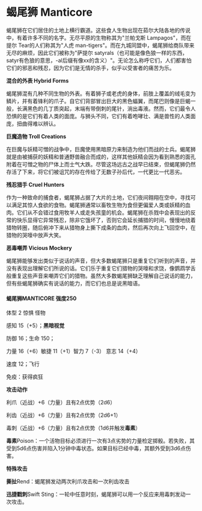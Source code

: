 # 蝎尾狮 Manticore

蝎尾狮在它们居住的土地上横行霸道。这些食人生物出现在茹尔大陆各地的传说中，有着许多不同的名字。无尽平原的生物称其为"兰帕戈斯
Lampagos"，而在提尔 Tear的人们称其为"人虎
man-tigers"。而在九城同盟中，蝎尾狮给商队带来无尽的麻烦，因此它们被称为"萨提尔
satyrals（也可能是像色狼一样的东西，satyr有色狼的意思，-al后缀有像xx的含义）"。无论怎么称呼它们，人们都害怕它们的邪恶和残忍，因为它们是无情的杀手，似乎以受害者的痛苦为乐。

**混合的外表 Hybrid Forms**

蝎尾狮混有几种不同生物的外表。有着狮子或老虎的身体，前肢上覆盖的绒毛变为鳞片，并有着锋利的爪子。自它们背部冒出巨大的黑色蝠翼，而尾巴则像是巨蝎一般，长满黑色的几丁质突起，末端有带倒刺的尾针，淌出毒液。然而，它们最令人恐惧的是它们有着人类的面庞。与狮头不同，它们有着咆哮壮、满是兽性的人类面庞，扭曲得难以辨认。

**巨魔造物 Troll Creations**

在巨魔与妖精可憎的战争中，巨魔使用黑暗原力来制造为他们而战的士兵。蝎尾狮就是由被捕获的妖精和普通野兽融合而成的，这样其他妖精会因为看到熟悉的面孔附着在可憎之物的尸体上而士气大跌。尽管这场远古之战早已结束，但蝎尾狮仍然存活了下来，将它们被诅咒的存在传给了无数子孙后代，一代更比一代恶劣。

**残忍猎手 Cruel Hunters**

作为一种致命的捕食者，蝎尾狮占据了大片的土地，它们夜间翱翔在空中，寻找可以满足其惊人食欲的食物。蝎尾狮通常以畜牧生物为食但更偏爱人类或妖精的血肉。它们从不会错过食用牧羊人或走失孩童的机会。蝎尾狮在杀戮中会表现出的反常的快乐显得它异常残忍，除非它饿坏了，否则它会延长捕猎的时间，慢慢地绕着猎物转圈，随后俯冲下来从猎物身上撕下成条的血肉，然后再次向上飞回空中，在猎物的哭嚎中放声大笑。

**恶毒嘲弄 Vicious Mockery**

蝎尾狮能够发出类似于说话的声音，但大多数蝎尾狮只是重复它们听到的声音，并没有表现出理解它们所说的话。它们乐于重复它们猎物的哭嚎和求饶，像鹦鹉学舌般重复这些声音来嘲弄它们的猎物。虽然大多数蝎尾狮缺乏理解自己说话的能力，但有些蝎尾狮确实有说话的能力，而它们也总是说黑暗语。

#### 蝎尾狮MANTICORE 强度250

体型 2 惊惧 怪物

感知 15（+5）；**黑暗视觉**

防御 16；生命 150；

力量 16（+6）敏捷 11（+1）智力 7（-3） 意志 14（+4）

速度 12；飞行

免疫：获得疯狂

**攻击动作**

利爪（近战）+6（力量）且有2点优势（2d6）

利齿（近战）+6（力量）且有2点优势（2d6+1）

毒刺（近战）+6（力量）且有2点优势（1d6并触发**毒素**）

**毒素**Poison：一个活物目标必须进行一次有3点劣势的力量检定掷骰。若失败，其受到5d6点伤害并陷入1分钟中毒状态。如果目标已经中毒，其额外受到3d6点伤害。

**特殊攻击**

**撕扯**Rend：蝎尾狮发动两次利爪攻击和一次利齿攻击

**迅捷戳刺**Swift
Sting：一轮中任意时刻，蝎尾狮可以用一个反应来用毒刺发动一次攻击。

